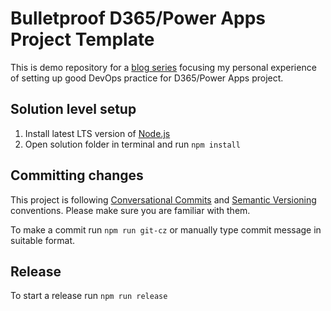 # Bulletproof D365/Power Apps Project Template

This is demo repository for a [blog series](https://fixrm.wordpress.com/2020/01/20/bulletproof-project-template-part-1-intro) focusing my personal experience of setting up good DevOps practice for D365/Power Apps project.

## Solution level setup

1. Install latest LTS version of [Node.js](https://nodejs.org/en/)
1. Open solution folder in terminal and run `npm install`

## Committing changes

This project is following [Conversational Commits](https://www.conventionalcommits.org/en/v1.0.0) and [Semantic Versioning](https://semver.org) conventions. Please make sure you are familiar with them.

To make a commit run `npm run git-cz` or manually type commit message in suitable format.

## Release

To start a release run `npm run release`